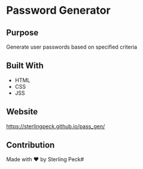 # Password Generator

## Purpose
Generate user passwords based on specified criteria

## Built With
* HTML
* CSS
* JSS

## Website
https://sterlingpeck.github.io/pass_gen/

## Contribution
Made with ❤️ by Sterling Peck#
